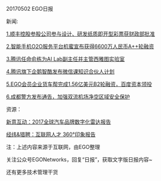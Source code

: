 20170502 EGO日报

新闻:

[1.顺丰控股参股公司参与设计、研发纸质即开型彩票获财政部批准](http://www.techweb.com.cn/it/2017-05-02/2518981.shtml)

[2.智能手机O2O服务平台机蜜宣布获得6600万人民币A++轮融资](http://tech.qq.com/a/20170502/018740.htm)

[3.腾讯任命俞栋为AI Lab副主任并主管西雅图实验室](http://tech.qq.com/a/20170502/011977.htm)

[4.腾讯旗下企鹅智酷发布微信课知识合伙人计划](http://tech.qq.com/a/20170502/037591.htm#p=1)

[5.EGO会员企业货车帮完成1.56亿美元B2轮融资，百度资本领投](http://www.iyiou.com/p/44435)

[6.成都警方发布通告，加强双流机场净空区域安全保护](http://tech.qq.com/a/20170501/031229.htm)

资源：

[新意互动：2017全球汽车品牌数字化雷达报告](http://www.199it.com/archives/586697.html)

[经纬&猎聘：互联网人才 360°印象报告](http://www.199it.com/archives/588636.html)

注：上述内容来源于互联网，由EGO整理

关注公众号EGONetworks，回复“日报”，获取文字版日报内容~

还有更多技术管理干货
